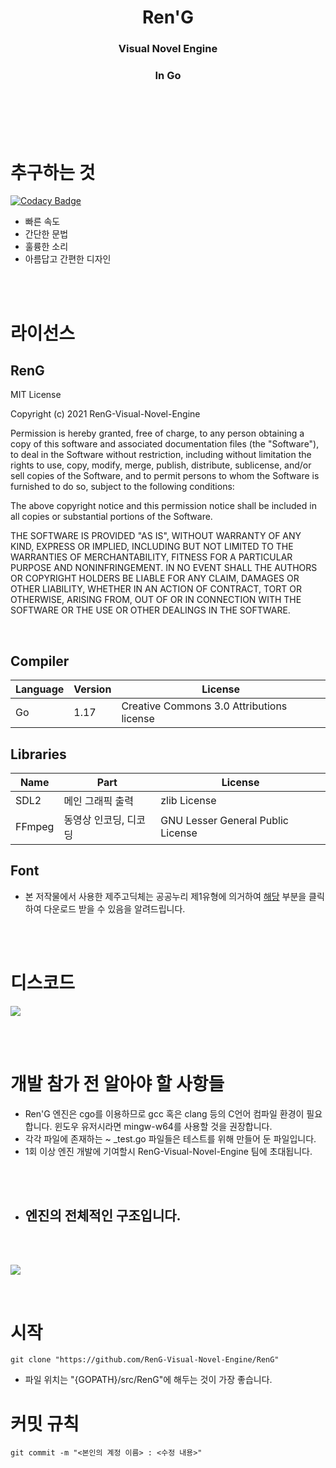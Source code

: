 <div align='center'>
<h1>Ren'G</h1>
<h3>Visual Novel Engine</h3>
<h3>In Go</h3>
</div>
<br><br><br><br>

# 추구하는 것

[![Codacy Badge](https://api.codacy.com/project/badge/Grade/e28b0470266e448481331019b7f49aa6)](https://app.codacy.com/gh/RenG-Visual-Novel-Engine/RenG?utm_source=github.com&utm_medium=referral&utm_content=RenG-Visual-Novel-Engine/RenG&utm_campaign=Badge_Grade_Settings)

- 빠른 속도
- 간단한 문법
- 훌륭한 소리
- 아름답고 간편한 디자인

<br><br>

# 라이선스

## RenG
MIT License

Copyright (c) 2021 RenG-Visual-Novel-Engine

Permission is hereby granted, free of charge, to any person obtaining a copy
of this software and associated documentation files (the "Software"), to deal
in the Software without restriction, including without limitation the rights
to use, copy, modify, merge, publish, distribute, sublicense, and/or sell
copies of the Software, and to permit persons to whom the Software is
furnished to do so, subject to the following conditions:

The above copyright notice and this permission notice shall be included in all
copies or substantial portions of the Software.

THE SOFTWARE IS PROVIDED "AS IS", WITHOUT WARRANTY OF ANY KIND, EXPRESS OR
IMPLIED, INCLUDING BUT NOT LIMITED TO THE WARRANTIES OF MERCHANTABILITY,
FITNESS FOR A PARTICULAR PURPOSE AND NONINFRINGEMENT. IN NO EVENT SHALL THE
AUTHORS OR COPYRIGHT HOLDERS BE LIABLE FOR ANY CLAIM, DAMAGES OR OTHER
LIABILITY, WHETHER IN AN ACTION OF CONTRACT, TORT OR OTHERWISE, ARISING FROM,
OUT OF OR IN CONNECTION WITH THE SOFTWARE OR THE USE OR OTHER DEALINGS IN THE
SOFTWARE.

<br>

## Compiler

|Language|Version|License|
|--------|-------|-------|
|Go|1.17|Creative Commons 3.0 Attributions license|

## Libraries

|Name|Part|License|
|----|----|-------|
|SDL2|메인 그래픽 출력|zlib License|
|FFmpeg|동영상 인코딩, 디코딩|GNU Lesser General Public License|

## Font
- 본 저작물에서 사용한 제주고딕체는 공공누리 제1유형에 의거하여 [해당](https://www.jeju.go.kr/jeju/symbol/font/gothic.htm) 부분을 클릭하여 다운로드 받을 수 있음을 알려드립니다.

<br><br>

# 디스코드
<a href="https://discord.gg/JkkvP6U9qk" terget="_blank">
<img src="https://img.shields.io/badge/-Discord-5865F2?logo=Discord&logoColor=white&style=flat"/>
</a>

<br><br>

# 개발 참가 전 알아야 할 사항들

- Ren'G 엔진은 cgo를 이용하므로 gcc 혹은 clang 등의 C언어 컴파일 환경이 필요합니다. 윈도우 유저시라면 mingw-w64를 사용할 것을 권장합니다.
- 각각 파일에 존재하는 ~ _test.go 파일들은 테스트를 위해 만들어 둔 파일입니다.
- 1회 이상 엔진 개발에 기여할시 RenG-Visual-Novel-Engine 팀에 초대됩니다.

<br><br>

- ## 엔진의 전체적인 구조입니다.

<br><br>

<img src="https://user-images.githubusercontent.com/77112874/131224110-d66b9175-ca1d-406f-b331-2da5f58d605a.jpg"></img>

<br>

# 시작

```
git clone "https://github.com/RenG-Visual-Novel-Engine/RenG"
```

- 파일 위치는 "{GOPATH}/src/RenG"에 해두는 것이 가장 좋습니다.

# 커밋 규칙

```
git commit -m "<본인의 계정 이름> : <수정 내용>"
```